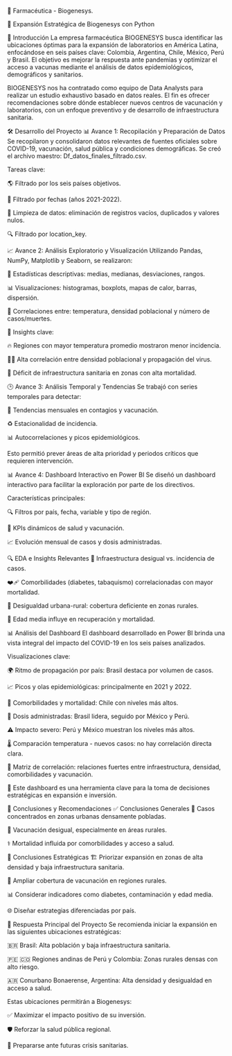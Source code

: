 💊 Farmacéutica - Biogenesys.

🚀 Expansión Estratégica de Biogenesys con Python

🧬 Introducción
La empresa farmacéutica BIOGENESYS busca identificar las ubicaciones óptimas para la expansión de laboratorios en América Latina, enfocándose en seis países clave: Colombia, Argentina, Chile, México, Perú y Brasil.
El objetivo es mejorar la respuesta ante pandemias y optimizar el acceso a vacunas mediante el análisis de datos epidemiológicos, demográficos y sanitarios.

BIOGENESYS nos ha contratado como equipo de Data Analysts para realizar un estudio exhaustivo basado en datos reales. El fin es ofrecer recomendaciones sobre dónde establecer nuevos centros de vacunación y laboratorios, con un enfoque preventivo y de desarrollo de infraestructura sanitaria.

🛠️ Desarrollo del Proyecto
📊 Avance 1: Recopilación y Preparación de Datos
Se recopilaron y consolidaron datos relevantes de fuentes oficiales sobre COVID-19, vacunación, salud pública y condiciones demográficas.
Se creó el archivo maestro: Df_datos_finales_filtrado.csv.

Tareas clave:

🌎 Filtrado por los seis países objetivos.

📅 Filtrado por fechas (años 2021-2022).

🧹 Limpieza de datos: eliminación de registros vacíos, duplicados y valores nulos.

🔍 Filtrado por location_key.

📈 Avance 2: Análisis Exploratorio y Visualización
Utilizando Pandas, NumPy, Matplotlib y Seaborn, se realizaron:

📐 Estadísticas descriptivas: medias, medianas, desviaciones, rangos.

📊 Visualizaciones: histogramas, boxplots, mapas de calor, barras, dispersión.

🔗 Correlaciones entre: temperatura, densidad poblacional y número de casos/muertes.

🧠 Insights clave:

🔥 Regiones con mayor temperatura promedio mostraron menor incidencia.

🧍‍♂️ Alta correlación entre densidad poblacional y propagación del virus.

🏥 Déficit de infraestructura sanitaria en zonas con alta mortalidad.

🕒 Avance 3: Análisis Temporal y Tendencias
Se trabajó con series temporales para detectar:

📆 Tendencias mensuales en contagios y vacunación.

♻️ Estacionalidad de incidencia.

📊 Autocorrelaciones y picos epidemiológicos.

Esto permitió prever áreas de alta prioridad y periodos críticos que requieren intervención.

📊 Avance 4: Dashboard Interactivo en Power BI
Se diseñó un dashboard interactivo para facilitar la exploración por parte de los directivos.

Características principales:

🔍 Filtros por país, fecha, variable y tipo de región.

📌 KPIs dinámicos de salud y vacunación.

📈 Evolución mensual de casos y dosis administradas.

🔍 EDA e Insights Relevantes
🏥 Infraestructura desigual vs. incidencia de casos.

❤️‍🩹 Comorbilidades (diabetes, tabaquismo) correlacionadas con mayor mortalidad.

🌄 Desigualdad urbana-rural: cobertura deficiente en zonas rurales.

👵 Edad media influye en recuperación y mortalidad.

📊 Análisis del Dashboard
El dashboard desarrollado en Power BI brinda una vista integral del impacto del COVID-19 en los seis países analizados.

Visualizaciones clave:

🌍 Ritmo de propagación por país: Brasil destaca por volumen de casos.

📈 Picos y olas epidemiológicas: principalmente en 2021 y 2022.

🧬 Comorbilidades y mortalidad: Chile con niveles más altos.

💉 Dosis administradas: Brasil lidera, seguido por México y Perú.

⚠️ Impacto severo: Perú y México muestran los niveles más altos.

🌡️ Comparación temperatura - nuevos casos: no hay correlación directa clara.

🔄 Matriz de correlación: relaciones fuertes entre infraestructura, densidad, comorbilidades y vacunación.

📌 Este dashboard es una herramienta clave para la toma de decisiones estratégicas en expansión e inversión.

🧾 Conclusiones y Recomendaciones
✅ Conclusiones Generales
📍 Casos concentrados en zonas urbanas densamente pobladas.

💉 Vacunación desigual, especialmente en áreas rurales.

⚕️ Mortalidad influida por comorbilidades y acceso a salud.

🧭 Conclusiones Estratégicas
🏗️ Priorizar expansión en zonas de alta densidad y baja infraestructura sanitaria.

🏥 Ampliar cobertura de vacunación en regiones rurales.

📊 Considerar indicadores como diabetes, contaminación y edad media.

🌐 Diseñar estrategias diferenciadas por país.

📌 Respuesta Principal del Proyecto
Se recomienda iniciar la expansión en las siguientes ubicaciones estratégicas:

🇧🇷 Brasil: Alta población y baja infraestructura sanitaria.

🇵🇪 🇨🇴 Regiones andinas de Perú y Colombia: Zonas rurales densas con alto riesgo.

🇦🇷 Conurbano Bonaerense, Argentina: Alta densidad y desigualdad en acceso a salud.

Estas ubicaciones permitirán a Biogenesys:

✅ Maximizar el impacto positivo de su inversión.

🛡️ Reforzar la salud pública regional.

🧪 Prepararse ante futuras crisis sanitarias.
